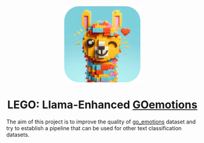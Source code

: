 <div align = "center">
<img src = "assets/icon.png" width = 200 height = 200>
<br>
<h1>LEGO: Llama-Enhanced <a href = "https://huggingface.co/datasets/go_emotions">GOemotions</a></h1>
</div>

The aim of this project is to improve the quality of [go_emotions](https://huggingface.co/datasets/go_emotions) dataset and try to establish a pipeline that can be used for other text classification datasets.